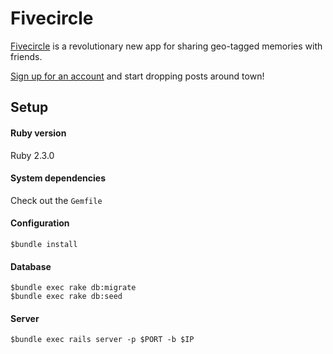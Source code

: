 # Fivecircle #
[Fivecircle](https://fivecircle.herokuapp.com) is a revolutionary new app for sharing geo-tagged memories with friends.

[Sign up for an account](https://fivecircle.herokuapp.com/users/sign_up) and start dropping posts around town!

## Setup ##
#### Ruby version ####
Ruby 2.3.0
#### System dependencies ####
Check out the `Gemfile`
#### Configuration ####
`$bundle install`
#### Database ####
```
$bundle exec rake db:migrate
$bundle exec rake db:seed
```
#### Server ####
`$bundle exec rails server -p $PORT -b $IP` 
